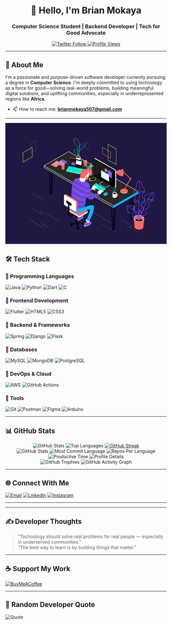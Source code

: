 <h1 align="center">👋 Hello, I'm Brian Mokaya</h1>
<h3 align="center">Computer Science Student | Backend Developer | Tech for Good Advocate</h3>

<p align="center">
  <a href="https://twitter.com/__mokaya__">
    <img src="https://img.shields.io/twitter/follow/__mokaya__?style=social" alt="Twitter Follow">
  </a>
  <a href="https://github.com/brian-mokaya">
    <img src="https://komarev.com/ghpvc/?username=brian-mokaya&label=Profile%20views&color=0e75b6&style=flat" alt="Profile Views">
  </a>
</p>

---

## 🌟 About Me

I'm a passionate and purpose-driven software developer currently pursuing a degree in **Computer Science**. I'm deeply committed to using technology as a force for good—solving real-world problems, building meaningful digital solutions, and uplifting communities, especially in underrepresented regions like **Africa**.

- 📫 How to reach me: **brianmokaya507@gmail.com**

---

![GIF](https://github.com/brian-mokaya/brian-mokaya/blob/main/212750672-2f3f2b50-c84f-4ed8-a60a-849ae69ff9df.gif)

## 🛠️ Tech Stack

### 🔹 Programming Languages
![Java](https://img.shields.io/badge/Java-ED8B00?logo=openjdk&logoColor=white)
![Python](https://img.shields.io/badge/Python-3670A0?logo=python&logoColor=ffdd54)
![Dart](https://img.shields.io/badge/Dart-0175C2?logo=dart&logoColor=white)
![C](https://img.shields.io/badge/C-00599C?logo=c&logoColor=white)

### 🔹 Frontend Development
![Flutter](https://img.shields.io/badge/Flutter-02569B?logo=flutter&logoColor=white)
![HTML5](https://img.shields.io/badge/HTML5-E34F26?logo=html5&logoColor=white)
![CSS3](https://img.shields.io/badge/CSS3-1572B6?logo=css3&logoColor=white)

### 🔹 Backend & Frameworks
![Spring](https://img.shields.io/badge/Spring-6DB33F?logo=spring&logoColor=white)
![Django](https://img.shields.io/badge/Django-092E20?logo=django&logoColor=white)
![Flask](https://img.shields.io/badge/Flask-000000?logo=flask&logoColor=white)

### 🔹 Databases
![MySQL](https://img.shields.io/badge/MySQL-4479A1?logo=mysql&logoColor=white)
![MongoDB](https://img.shields.io/badge/MongoDB-47A248?logo=mongodb&logoColor=white)
![PostgreSQL](https://img.shields.io/badge/PostgreSQL-4169E1?logo=postgresql&logoColor=white)

### 🔹 DevOps & Cloud
![AWS](https://img.shields.io/badge/AWS-FF9900?logo=amazonaws&logoColor=white)
![GitHub Actions](https://img.shields.io/badge/GitHub_Actions-2088FF?logo=githubactions&logoColor=white)

### 🔹 Tools
![Git](https://img.shields.io/badge/Git-F05032?logo=git&logoColor=white)
![Postman](https://img.shields.io/badge/Postman-FF6C37?logo=postman&logoColor=white)
![Figma](https://img.shields.io/badge/Figma-F24E1E?logo=figma&logoColor=white)
![Arduino](https://img.shields.io/badge/Arduino-00979D?logo=arduino&logoColor=white)

---

## 📊 GitHub Stats

<div align="center">
  <!-- Main stats card -->
  <img height="180em" src="https://github-readme-stats.vercel.app/api?username=brian-mokaya&show_icons=true&theme=github_dark&include_all_commits=true&count_private=true" alt="GitHub Stats"/>
  
  <!-- Top languages card -->
  <img height="180em" src="https://github-readme-stats.vercel.app/api/top-langs/?username=brian-mokaya&layout=compact&langs_count=8&theme=github_dark" alt="Top Languages"/>
  
  <!-- Fixed streak stats card -->
  <a href="https://git.io/streak-stats">
    <img height="180em" src="https://streak-stats.demolab.com/?user=brian-mokaya&theme=github-dark" alt="GitHub Streak"/>
  </a>
</div>

<!-- Additional statistics cards -->
<div align="center">
  <img src="https://github-profile-summary-cards.vercel.app/api/cards/stats?username=brian-mokaya&theme=github_dark" height="180em" alt="GitHub Stats"/>
  <img src="https://github-profile-summary-cards.vercel.app/api/cards/most-commit-language?username=brian-mokaya&theme=github_dark" height="180em" alt="Most Commit Language"/>
  <img src="https://github-profile-summary-cards.vercel.app/api/cards/repos-per-language?username=brian-mokaya&theme=github_dark" height="180em" alt="Repos Per Language"/>
  <img src="https://github-profile-summary-cards.vercel.app/api/cards/productive-time?username=brian-mokaya&theme=github_dark" height="180em" alt="Productive Time"/>
  <img src="https://github-profile-summary-cards.vercel.app/api/cards/profile-details?username=brian-mokaya&theme=github_dark" height="180em" alt="Profile Details"/>
</div>

<div align="center">
  <!-- GitHub trophies -->
  <img src="https://github-profile-trophy.vercel.app/?username=brian-mokaya&theme=radical&no-frame=true&no-bg=true&margin-w=4&column=7" alt="GitHub Trophies"/>
  
  <!-- Activity graph -->
  <img src="https://github-readme-activity-graph.vercel.app/graph?username=brian-mokaya&theme=github-dark" alt="GitHub Activity Graph"/>
</div>

---

## 🌐 Connect With Me

[![Email](https://img.shields.io/badge/Gmail-D14836?style=for-the-badge&logo=gmail&logoColor=white)](mailto:brianmokaya507@gmail.com)
[![LinkedIn](https://img.shields.io/badge/LinkedIn-0077B5?style=for-the-badge&logo=linkedin&logoColor=white)](https://www.linkedin.com/in/brian-mokaya-97b804364/)
[![Instagram](https://img.shields.io/badge/Instagram-E4405F?style=for-the-badge&logo=instagram&logoColor=white)](https://www.instagram.com/mo.ka.ya/)


---


---

## ✍️ Developer Thoughts

> "Technology should solve real problems for real people — especially in underserved communities."  
> "The best way to learn is by building things that matter."

---

## ☕ Support My Work

[![BuyMeACoffee](https://img.shields.io/badge/Buy_Me_A_Coffee-FFDD00?style=for-the-badge&logo=buy-me-a-coffee&logoColor=black)](https://buymeacoffee.com/mokaya)

---

## 💬 Random Developer Quote

![Quote](https://quotes-github-readme.vercel.app/api?type=horizontal&theme=dark)
